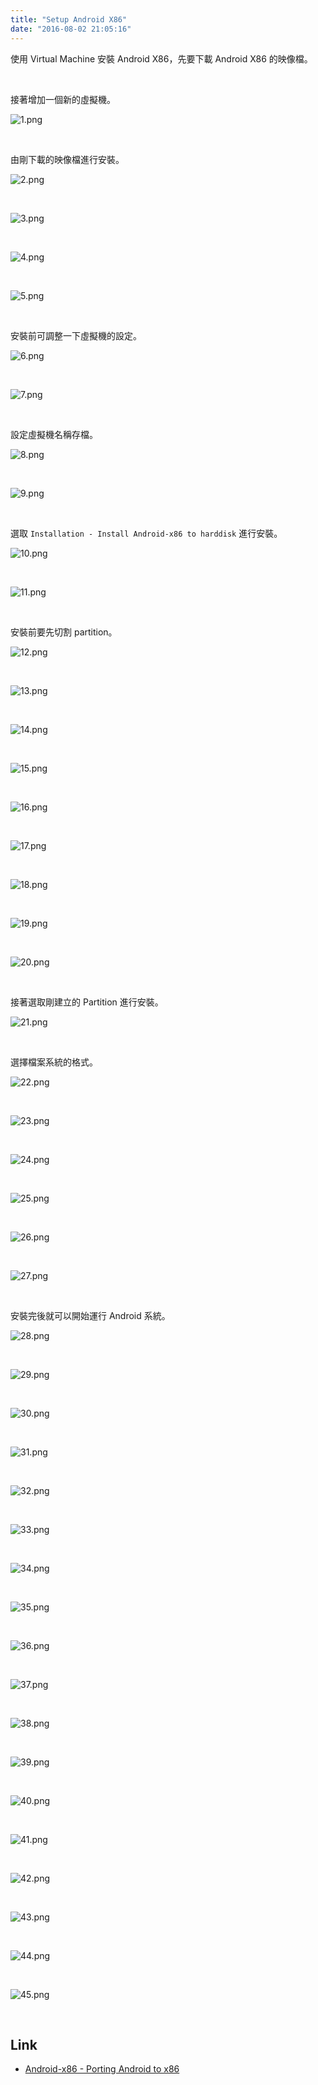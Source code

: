 ```yaml
---
title: "Setup Android X86"
date: "2016-08-02 21:05:16"
---
```



使用 Virtual Machine 安裝 Android X86，先要下載 Android X86 的映像檔。  

<!-- More -->

<br/>


接著增加一個新的虛擬機。  

![1.png](1.png)

<br/>


由剛下載的映像檔進行安裝。  

![2.png](2.png)

<br/>


![3.png](3.png)

<br/>


![4.png](4.png)

<br/>


![5.png](5.png)

<br/>


安裝前可調整一下虛擬機的設定。  

![6.png](6.png)

<br/>


![7.png](7.png)

<br/>


設定虛擬機名稱存檔。  

![8.png](8.png)

<br/>


![9.png](9.png)

<br/>


選取 `Installation - Install Android-x86 to harddisk` 進行安裝。  

![10.png](10.png)

<br/>


![11.png](11.png)

<br/>


安裝前要先切割 partition。  

![12.png](12.png)

<br/>


![13.png](13.png)

<br/>


![14.png](14.png)

<br/>


![15.png](15.png)

<br/>


![16.png](16.png)

<br/>


![17.png](17.png)

<br/>


![18.png](18.png)

<br/>


![19.png](19.png)

<br/>


![20.png](20.png)

<br/>


接著選取剛建立的 Partition 進行安裝。  

![21.png](21.png)

<br/>


選擇檔案系統的格式。  

![22.png](22.png)

<br/>


![23.png](23.png)

<br/>


![24.png](24.png)

<br/>


![25.png](25.png)

<br/>


![26.png](26.png)

<br/>


![27.png](27.png)

<br/>


安裝完後就可以開始運行 Android 系統。  

![28.png](28.png)

<br/>


![29.png](29.png)

<br/>


![30.png](30.png)

<br/>


![31.png](31.png)

<br/>


![32.png](32.png)

<br/>


![33.png](33.png)

<br/>


![34.png](34.png)

<br/>


![35.png](35.png)

<br/>


![36.png](36.png)

<br/>


![37.png](37.png)

<br/>


![38.png](38.png)

<br/>


![39.png](39.png)

<br/>


![40.png](40.png)

<br/>


![41.png](41.png)

<br/>


![42.png](42.png)

<br/>


![43.png](43.png)

<br/>


![44.png](44.png)

<br/>


![45.png](45.png)

<br/>


Link
----
* [Android-x86 - Porting Android to x86](http://www.android-x86.org/)
